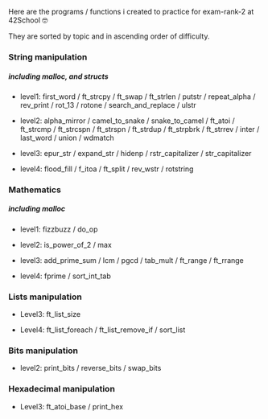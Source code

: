 Here are the programs / functions i created to practice for exam-rank-2 at 42School 🤓

They are sorted by topic and in ascending order of difficulty. 

### String manipulation 
##### including malloc, and structs

- level1: first_word / ft_strcpy / ft_swap / ft_strlen / putstr / repeat_alpha / rev_print / rot_13 / rotone / search_and_replace / ulstr 
    
- level2: alpha_mirror / camel_to_snake / snake_to_camel / ft_atoi / ft_strcmp / ft_strcspn / ft_strspn / ft_strdup / ft_strpbrk / ft_strrev / inter / last_word / union / wdmatch 

- level3: epur_str / expand_str / hidenp / rstr_capitalizer / str_capitalizer

- level4: flood_fill / f_itoa / ft_split / rev_wstr / rotstring 
  
### Mathematics 
##### including malloc
- level1: fizzbuzz / do_op

- level2: is_power_of_2 / max

- level3: add_prime_sum / lcm / pgcd / tab_mult / ft_range / ft_rrange

- level4: fprime / sort_int_tab
  
### Lists manipulation
- Level3: ft_list_size 

- Level4: ft_list_foreach / ft_list_remove_if / sort_list
  
### Bits manipulation 
- level2: print_bits / reverse_bits / swap_bits
  
### Hexadecimal manipulation 

- Level3: ft_atoi_base / print_hex
